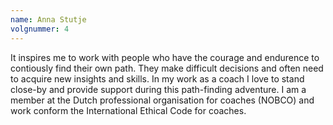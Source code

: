```yaml
---
name: Anna Stutje
volgnummer: 4
---
```


It inspires me to work with people who have the courage and endurence to contiously find their own path. They make difficult decisions and often need to acquire new insights and skills. In my work as a coach I love to stand close-by and provide support during this path-finding adventure. I am a member at the Dutch professional organisation for coaches (NOBCO) and work conform the International Ethical Code for coaches.
